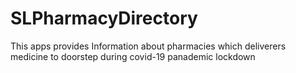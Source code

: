 # SLPharmacyDirectory
This apps provides Information about pharmacies which deliverers medicine to doorstep during covid-19 panademic lockdown
